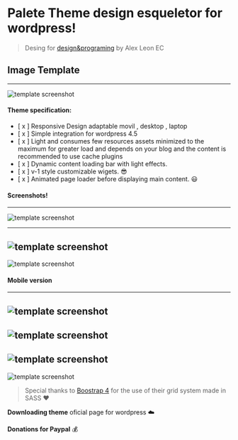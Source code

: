 # Palete Theme design esqueletor for wordpress!
> Desing for [design&programing](https://www.youtube.com/designprograming "youtube channel") by Alex Leon EC

## Image Template
---
![template screenshot](/assets/images/image-post/screenshot.png "template image demo")

#### Theme specification:

* [ x ] Responsive Design adaptable movil , desktop , laptop
* [ x ] Simple integration for wordpress 4.5
* [ x ] Light and consumes few resources assets minimized to the maximum for greater load and depends on your blog and the content is recommended to use cache plugins
* [ x ] Dynamic content loading bar with light effects.
* [ x ] v-1 style customizable wigets. :sunglasses:
* [ x ] Animated page loader before displaying main content. :smiley:

#### Screenshots!
---
![template screenshot](/assets/images/image-post/palete.png "template image demo")

---
![template screenshot](/assets/images/image-post/palete-screenshoot.png "template image demo loader")
---
![template screenshot](/assets/images/image-post/palete-screenshot-loading.png "template image demo loader")

#### Mobile version
---
![template screenshot](/assets/images/image-post/palete-screenshot-mobile-version.png "template image demo loader")
---
![template screenshot](/assets/images/image-post/palete-screenshot-mobile-version-footer.png "template image demo loader")
---
![template screenshot](/assets/images/image-post/palete-screenshot-mobile-version-navbar.png "template image demo loader")
---
![template screenshot](/assets/images/image-post/palete-screenshot-mobile-version-scrool.png "template image demo loader")

> Special thanks to [Boostrap 4](https://bootstrap.com "boostrap page oficial") for the use of their grid system made in SASS :heart:

**Downloading theme** oficial page for wordpress :cloud:

**Donations for Paypal** :moneybag: